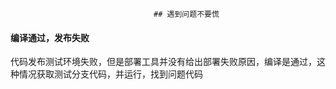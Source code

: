 									## 遇到问题不要慌

#### 编译通过，发布失败

​          代码发布测试环境失败，但是部署工具并没有给出部署失败原因，编译是通过，这种情况获取测试分支代码，并运行，找到问题代码